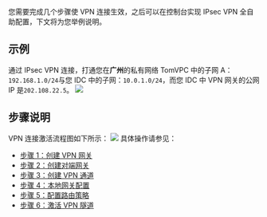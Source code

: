 您需要完成几个步骤使 VPN 连接生效，之后可以在控制台实现  IPsec VPN 全自助配置，下文将为您举例说明。
## 示例
通过 IPsec VPN 连接，打通您在**广州**的私有网络 TomVPC 中的子网 A：`192.168.1.0/24`与您 IDC 中的子网：`10.0.1.0/24`，而您 IDC 中 VPN 网关的公网 IP 是`202.108.22.5`。
![](https://main.qcloudimg.com/raw/8a2e5c1c1f1a28233b7735f84a525635.png)
## 步骤说明
VPN 连接激活流程图如下所示：
![](https://main.qcloudimg.com/raw/1aa819dbe82889063db1afc22ec7097e.png)
具体操作请参见：
- [步骤 1：创建 VPN 网关](https://intl.cloud.tencent.com/document/product/1037/32690)
- [步骤 2：创建对端网关](https://intl.cloud.tencent.com/document/product/1037/32691)
- [步骤 3：创建 VPN 通道](https://intl.cloud.tencent.com/document/product/1037/32692)
- [步骤 4：本地网关配置](https://intl.cloud.tencent.com/document/product/1037/32693)
- [步骤 5：配置路由策略](https://intl.cloud.tencent.com/document/product/1037/32694)
- [步骤 6：激活 VPN 隧道](https://intl.cloud.tencent.com/document/product/1037/32695)

